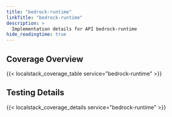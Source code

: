 ```yaml
---
title: "bedrock-runtime"
linkTitle: "bedrock-runtime"
description: >
  Implementation details for API bedrock-runtime
hide_readingtime: true
---
```


## Coverage Overview
{{< localstack_coverage_table service="bedrock-runtime" >}}

## Testing Details
{{< localstack_coverage_details service="bedrock-runtime" >}}
